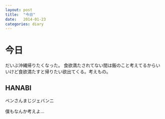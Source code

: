 ```yaml
---
layout: post
title:  "今日"
date:   2014-01-23
categories: diary
---
```

# 今日
だいぶ沖縄帰りたくなった。
食欲満たされてない間は飯のこと考えてるからいいけど食欲満たすと帰りたい欲出てくる。考えもの。

## HANABI
ペンさんまじジェバンニ

僕もなんか考えよ...
